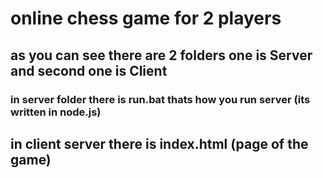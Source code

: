 # online chess game for 2 players 

## as you can see there are 2 folders one is Server and second one is Client

### in server folder there is run.bat thats how you run server (its written in node.js)

## in client server there is index.html (page of the game) 
